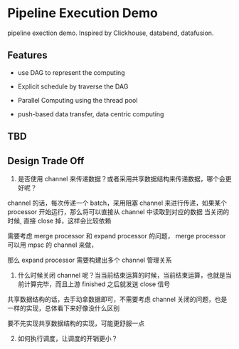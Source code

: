 # Pipeline Execution Demo

pipeline exection demo. Inspired by Clickhouse, databend, datafusion.

## Features

* use DAG to represent the computing 

* Explicit schedule by traverse the DAG

* Parallel Computing using the thread pool

* push-based data transfer, data centric computing


## TBD

## Design Trade Off

1. 是否使用 channel 来传递数据？或者采用共享数据结构来传递数据，哪个会更好呢？

channel 的话，每次传递一个 batch，采用阻塞 channel 来进行传递，如果某个 processor 开始运行，那么将可以直接从 channel 中读取到对应的数据
当关闭的时候, 直接 close 掉，这样会比较依赖

需要考虑 merge processor 和 expand processor 的问题， merge processor 可以用 mpsc 的 channel 来做，

那么 expand processor 需要构建出多个 channel 管理关系

  1. 什么时候关闭 channel 呢？当当前结束运算的时候，当前结束运算，也就是当前计算完毕，而且上游 finished 之后就发送 close 信号

共享数据结构的话，去手动拿数据即可，不需要考虑 channel 关闭的问题，也是一样的实现，总体看下来好像没什么区别

要不先实现共享数据结构的实现，可能更舒服一点

2. 如何执行调度，让调度的开销更小？
